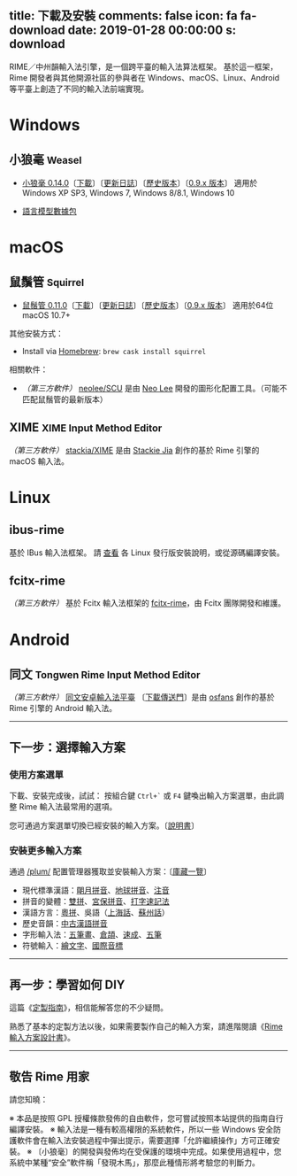 title: 下載及安裝
comments: false
icon: fa fa-download
date: 2019-01-28 00:00:00
s: download
---

RIME／中州韻輸入法引擎，是一個跨平臺的輸入法算法框架。
基於這一框架，Rime 開發者與其他開源社區的參與者在 Windows、macOS、Linux、Android 等平臺上創造了不同的輸入法前端實現。

# <a name="windows">Windows</a>

## 小狼毫 <small>Weasel</small>

  * [小狼毫 0.14.0](https://bintray.com/rime/weasel/release)〔[下載](https://dl.bintray.com/rime/weasel/weasel-0.14.0.135-installer.exe)〕〔[更新日誌](/release/weasel/)〕〔[歷史版本](https://bintray.com/rime/weasel/release)〕〔[0.9.x 版本](https://bintray.com/lotem/rime/Weasel)〕
    適用於 Windows XP SP3, Windows 7, Windows 8/8.1, Windows 10

  * [語言模型數據包](https://bintray.com/rime/weasel/data)

# <a name="mac">macOS</a>

## 鼠鬚管 <small>Squirrel</small>

  * [鼠鬚管 0.11.0](https://bintray.com/rime/squirrel/release)〔[下載](https://dl.bintray.com/rime/squirrel/Squirrel-0.11.0.zip)〕〔[更新日誌](/release/squirrel/)〕〔[歷史版本](https://bintray.com/rime/squirrel/release)〕〔[0.9.x 版本](https://bintray.com/lotem/rime/Squirrel)〕
    適用於64位 macOS 10.7+

其他安裝方式：

  * Install via [Homebrew](https://brew.sh): `brew cask install squirrel`

相關軟件：

  * *（第三方軟件）* [neolee/SCU](https://github.com/neolee/SCU) 是由 [Neo Lee](https://github.com/neolee) 開發的圖形化配置工具。（可能不匹配鼠鬚管的最新版本）


## XIME <small>XIME Input Method Editor</small>

*（第三方軟件）* [stackia/XIME](https://github.com/stackia/XIME) 是由 [Stackie Jia](https://github.com/stackia) 創作的基於 Rime 引擎的 macOS 輸入法。

# <a name="linux">Linux</a>

## ibus-rime

基於 IBus 輸入法框架。
請 [查看](https://github.com/rime/home/wiki/RimeWithIBus) 各 Linux 發行版安裝說明，或從源碼編譯安裝。

## fcitx-rime

*（第三方軟件）* 基於 Fcitx 輸入法框架的 [fcitx-rime](https://github.com/fcitx/fcitx-rime)，由 Fcitx 團隊開發和維護。

# <a name="android">Android</a>

## 同文 <small>Tongwen Rime Input Method Editor</small>

*（第三方軟件）* [同文安卓輸入法平臺](https://github.com/osfans/trime) 〔[下載傳送門](https://github.com/osfans/trime/releases)〕是由 [osfans](https://github.com/osfans) 創作的基於 Rime 引擎的 Android 輸入法。

<hr/>

## 下一步：選擇輸入方案

### 使用方案選單

下載、安裝完成後，試試：
按組合鍵 <code>Ctrl+`</code> 或 <code>F4</code> 鍵喚出輸入方案選單，由此調整 Rime 輸入法最常用的選項。

您可通過方案選單切換已經安裝的輸入方案。〔[說明書](https://github.com/rime/home/wiki/UserGuide)〕

### 安裝更多輸入方案

通過 [/plum/](https://github.com/rime/plum) 配置管理器獲取並安裝輸入方案：〔[庫藏一覽](https://github.com/rime/plum#packages)〕

  - 現代標準漢語：[朙月拼音](https://github.com/rime/rime-luna-pinyin)、[地球拼音](https://github.com/rime/rime-terra-pinyin)、[注音](https://github.com/rime/rime-bopomofo)
  - 拼音的變體：[雙拼](https://github.com/rime/rime-double-pinyin)、[宮保拼音](https://github.com/rime/rime-combo-pinyin)、[打字速記法](https://github.com/rime/rime-stenotype)
  - 漢語方言：[粵拼](https://github.com/rime/rime-jyutping)、吳語（[上海話](https://github.com/rime/rime-wugniu)、[蘇州話](https://github.com/rime/rime-soutzoe)）
  - 歷史音韻：[中古漢語拼音](https://github.com/rime/rime-middle-chinese)
  - 字形輸入法：[五筆畫](https://github.com/rime/rime-stroke)、[倉頡](https://github.com/rime/rime-cangjie)、[速成](https://github.com/rime/rime-quick)、[五筆](https://github.com/rime/rime-wubi)
  - 符號輸入：[繪文字](https://github.com/rime/rime-emoji)、[國際音標](https://github.com/rime/rime-ipa)

<hr/>

## 再一步：學習如何 DIY

這篇《[定製指南](https://github.com/rime/home/wiki/CustomizationGuide)》，相信能解答您的不少疑問。

熟悉了基本的定製方法以後，如果需要製作自己的輸入方案，請進階閱讀《[Rime 輸入方案設計書](https://github.com/rime/home/wiki/RimeWithSchemata)》。

<hr/>

## 敬告 Rime 用家

請您知曉：

※ 本品是按照 GPL 授權條款發佈的自由軟件，您可嘗試按照本站提供的指南自行編譯安裝。
※ 輸入法是一種有較高權限的系統軟件，所以一些 Windows 安全防護軟件會在輸入法安裝過程中彈出提示，需要選擇「允許繼續操作」方可正確安裝。
※ 〔小狼毫〕的開發與發佈均在受保護的環境中完成。如果使用過程中，您系統中某種“安全”軟件稱「發現木馬」，那麼此種情形將考驗您的判斷力。
